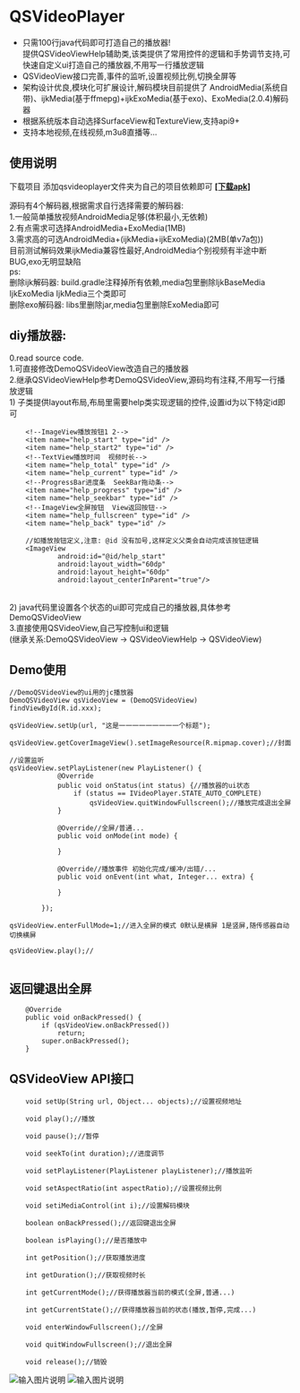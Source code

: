 QSVideoPlayer
====
  * 只需100行java代码即可打造自己的播放器!<br/>提供QSVideoViewHelp辅助类,该类提供了常用控件的逻辑和手势调节支持,可快速自定义ui打造自己的播放器,不用写一行播放逻辑
  * QSVideoView接口完善,事件的监听,设置视频比例,切换全屏等
  * 架构设计优良,模块化可扩展设计,解码模块目前提供了 AndroidMedia(系统自带)、ijkMedia(基于ffmepg)+ijkExoMedia(基于exo)、ExoMedia(2.0.4)解码器
  * 根据系统版本自动选择SurfaceView和TextureView,支持api9+
  * 支持本地视频,在线视频,m3u8直播等...



## 使用说明
下载项目 添加qsvideoplayer文件夹为自己的项目依赖即可 [ **[下载apk]** ](https://raw.githubusercontent.com/tohodog/QSVideoPlayer/master/app-debug-2.0.apk)


源码有4个解码器,根据需求自行选择需要的解码器:<br/>
1.一般简单播放视频AndroidMedia足够(体积最小,无依赖)<br/>
2.有点需求可选择AndroidMedia+ExoMedia(1MB)<br/>
3.需求高的可选AndroidMedia+(ijkMedia+ijkExoMedia)(2MB(单v7a包))<br/>
目前测试解码效果ijkMedia兼容性最好,AndroidMedia个别视频有半途中断BUG,exo无明显缺陷<br/>
ps:<br/>删除ijk解码器: build.gradle注释掉所有依赖,media包里删除IjkBaseMedia IjkExoMedia IjkMedia三个类即可<br/>
删除exo解码器: libs里删除jar,media包里删除ExoMedia即可<br/>

## diy播放器:
0.read source code.<br/>
1.可直接修改DemoQSVideoView改造自己的播放器<br/>
2.继承QSVideoViewHelp参考DemoQSVideoView,源码均有注释,不用写一行播放逻辑
<br/>   1) 子类提供layout布局,布局里需要help类实现逻辑的控件,设置id为以下特定id即可
```
    <!--ImageView播放按钮1 2-->
    <item name="help_start" type="id" />
    <item name="help_start2" type="id" />
    <!--TextView播放时间  视频时长-->
    <item name="help_total" type="id" />
    <item name="help_current" type="id" />
    <!--ProgressBar进度条  SeekBar拖动条-->
    <item name="help_progress" type="id" />
    <item name="help_seekbar" type="id" />
    <!--ImageView全屏按钮  View返回按钮-->
    <item name="help_fullscreen" type="id" />
    <item name="help_back" type="id" />
    
    //如播放按钮定义,注意: @id 没有加号,这样定义父类会自动完成该按钮逻辑
    <ImageView
            android:id="@id/help_start"
            android:layout_width="60dp"
            android:layout_height="60dp"
            android:layout_centerInParent="true"/>
```
<br/>  2) java代码里设置各个状态的ui即可完成自己的播放器,具体参考DemoQSVideoView<br/>
3.直接使用QSVideoView,自己写控制ui和逻辑<br/>
(继承关系:DemoQSVideoView → QSVideoViewHelp → QSVideoView)


## Demo使用
```
//DemoQSVideoView的ui用的jc播放器
DemoQSVideoView qsVideoView = (DemoQSVideoView) findViewById(R.id.xxx);

qsVideoView.setUp(url, "这是一一一一一一一一一个标题");

qsVideoView.getCoverImageView().setImageResource(R.mipmap.cover);//封面

//设置监听
qsVideoView.setPlayListener(new PlayListener() {
            @Override
            public void onStatus(int status) {//播放器的ui状态
                if (status == IVideoPlayer.STATE_AUTO_COMPLETE)
                    qsVideoView.quitWindowFullscreen();//播放完成退出全屏
            }

            @Override//全屏/普通...
            public void onMode(int mode) {

            }

            @Override//播放事件 初始化完成/缓冲/出错/...
            public void onEvent(int what, Integer... extra) {

            }

        });

qsVideoView.enterFullMode=1;//进入全屏的模式 0默认是横屏 1是竖屏,随传感器自动切换横屏

qsVideoView.play();//


```

## 返回键退出全屏
```
    @Override
    public void onBackPressed() {
        if (qsVideoView.onBackPressed())
            return;
        super.onBackPressed();
    }
```


## QSVideoView API接口
```
    void setUp(String url, Object... objects);//设置视频地址

    void play();//播放

    void pause();//暂停

    void seekTo(int duration);//进度调节

    void setPlayListener(PlayListener playListener);//播放监听

    void setAspectRatio(int aspectRatio);//设置视频比例

    void setiMediaControl(int i);//设置解码模块

    boolean onBackPressed();//返回键退出全屏

    boolean isPlaying();//是否播放中

    int getPosition();//获取播放进度

    int getDuration();//获取视频时长

    int getCurrentMode();//获得播放器当前的模式(全屏,普通...)

    int getCurrentState();//获得播放器当前的状态(播放,暂停,完成...)

    void enterWindowFullscreen();//全屏

    void quitWindowFullscreen();//退出全屏

    void release();//销毁

```

![输入图片说明](http://git.oschina.net/uploads/images/2017/0409/201818_d6e50594_530535.jpeg "在这里输入图片标题")
![输入图片说明](http://git.oschina.net/uploads/images/2017/0224/180438_84c8332c_530535.jpeg "在这里输入图片标题")
